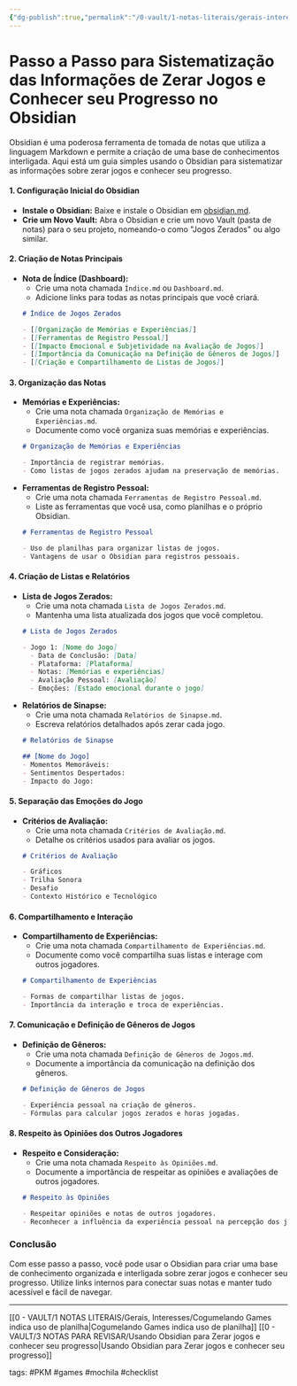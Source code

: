 ```yaml
---
{"dg-publish":true,"permalink":"/0-vault/1-notas-literais/gerais-interesses/passo-a-passo-para-sistematizacao-das-informacoes-de-zerar-jogos-e-conhecer-seu-progresso-no-obsidian/","tags":["PKM","games","mochila","checklist"],"dgHomeLink":true,"dgShowLocalGraph":true,"dgShowFileTree":true,"dgEnableSearch":true}
---
```


# Passo a Passo para Sistematização das Informações de Zerar Jogos e Conhecer seu Progresso no Obsidian

Obsidian é uma poderosa ferramenta de tomada de notas que utiliza a linguagem Markdown e permite a criação de uma base de conhecimentos interligada. Aqui está um guia simples usando o Obsidian para sistematizar as informações sobre zerar jogos e conhecer seu progresso.

#### 1. **Configuração Inicial do Obsidian**
   - **Instale o Obsidian:** Baixe e instale o Obsidian em [obsidian.md](https://obsidian.md/).
   - **Crie um Novo Vault:** Abra o Obsidian e crie um novo Vault (pasta de notas) para o seu projeto, nomeando-o como "Jogos Zerados" ou algo similar.

#### 2. **Criação de Notas Principais**
   - **Nota de Índice (Dashboard):**
     - Crie uma nota chamada `Índice.md` ou `Dashboard.md`.
     - Adicione links para todas as notas principais que você criará.
     ```markdown
     # Índice de Jogos Zerados

     - [[Organização de Memórias e Experiências]]
     - [[Ferramentas de Registro Pessoal]]
     - [[Impacto Emocional e Subjetividade na Avaliação de Jogos]]
     - [[Importância da Comunicação na Definição de Gêneros de Jogos]]
     - [[Criação e Compartilhamento de Listas de Jogos]]
     ```

#### 3. **Organização das Notas**
   - **Memórias e Experiências:**
     - Crie uma nota chamada `Organização de Memórias e Experiências.md`.
     - Documente como você organiza suas memórias e experiências.
     ```markdown
     # Organização de Memórias e Experiências

     - Importância de registrar memórias.
     - Como listas de jogos zerados ajudam na preservação de memórias.
     ```
   - **Ferramentas de Registro Pessoal:**
     - Crie uma nota chamada `Ferramentas de Registro Pessoal.md`.
     - Liste as ferramentas que você usa, como planilhas e o próprio Obsidian.
     ```markdown
     # Ferramentas de Registro Pessoal

     - Uso de planilhas para organizar listas de jogos.
     - Vantagens de usar o Obsidian para registros pessoais.
     ```

#### 4. **Criação de Listas e Relatórios**
   - **Lista de Jogos Zerados:**
     - Crie uma nota chamada `Lista de Jogos Zerados.md`.
     - Mantenha uma lista atualizada dos jogos que você completou.
     ```markdown
     # Lista de Jogos Zerados

     - Jogo 1: [Nome do Jogo]
       - Data de Conclusão: [Data]
       - Plataforma: [Plataforma]
       - Notas: [Memórias e experiências]
       - Avaliação Pessoal: [Avaliação]
       - Emoções: [Estado emocional durante o jogo]
     ```
   - **Relatórios de Sinapse:**
     - Crie uma nota chamada `Relatórios de Sinapse.md`.
     - Escreva relatórios detalhados após zerar cada jogo.
     ```markdown
     # Relatórios de Sinapse

     ## [Nome do Jogo]
     - Momentos Memoráveis: 
     - Sentimentos Despertados: 
     - Impacto do Jogo: 
     ```

#### 5. **Separação das Emoções do Jogo**
   - **Critérios de Avaliação:**
     - Crie uma nota chamada `Critérios de Avaliação.md`.
     - Detalhe os critérios usados para avaliar os jogos.
     ```markdown
     # Critérios de Avaliação

     - Gráficos
     - Trilha Sonora
     - Desafio
     - Contexto Histórico e Tecnológico
     ```

#### 6. **Compartilhamento e Interação**
   - **Compartilhamento de Experiências:**
     - Crie uma nota chamada `Compartilhamento de Experiências.md`.
     - Documente como você compartilha suas listas e interage com outros jogadores.
     ```markdown
     # Compartilhamento de Experiências

     - Formas de compartilhar listas de jogos.
     - Importância da interação e troca de experiências.
     ```

#### 7. **Comunicação e Definição de Gêneros de Jogos**
   - **Definição de Gêneros:**
     - Crie uma nota chamada `Definição de Gêneros de Jogos.md`.
     - Documente a importância da comunicação na definição dos gêneros.
     ```markdown
     # Definição de Gêneros de Jogos

     - Experiência pessoal na criação de gêneros.
     - Fórmulas para calcular jogos zerados e horas jogadas.
     ```

#### 8. **Respeito às Opiniões dos Outros Jogadores**
   - **Respeito e Consideração:**
     - Crie uma nota chamada `Respeito às Opiniões.md`.
     - Documente a importância de respeitar as opiniões e avaliações de outros jogadores.
     ```markdown
     # Respeito às Opiniões

     - Respeitar opiniões e notas de outros jogadores.
     - Reconhecer a influência da experiência pessoal na percepção dos jogos.
     ```

### Conclusão

Com esse passo a passo, você pode usar o Obsidian para criar uma base de conhecimento organizada e interligada sobre zerar jogos e conhecer seu progresso. Utilize links internos para conectar suas notas e manter tudo acessível e fácil de navegar.

---
[[0 - VAULT/1 NOTAS LITERAIS/Gerais, Interesses/Cogumelando Games indica uso de planilha\|Cogumelando Games indica uso de planilha]]
[[0 - VAULT/3 NOTAS PARA REVISAR/Usando Obsidian para Zerar jogos e conhecer seu progresso\|Usando Obsidian para Zerar jogos e conhecer seu progresso]]

tags: #PKM #games #mochila #checklist